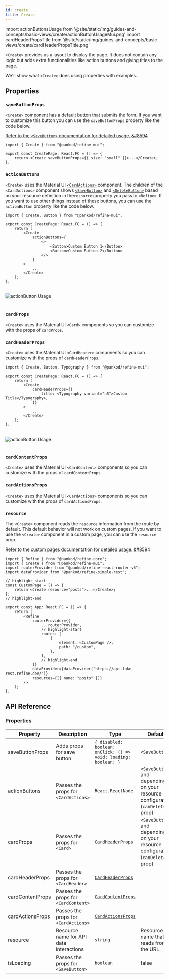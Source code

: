 ```yaml
---
id: create
title: Create
---
```


import actionButtonsUsage from '@site/static/img/guides-and-concepts/basic-views/create/actionButtonUsageMui.png'
import cardHeaderPropsTitle from '@site/static/img/guides-and-concepts/basic-views/create/cardHeaderPropsTitle.png'

`<Create>` provides us a layout to display the page. It does not contain any logic but adds extra functionalities like action buttons and giving titles to the page.

We'll show what `<Create>` does using properties with examples.

## Properties

### `saveButtonProps`

`<Create>` component has a default button that submits the form. If you want to customize this button you can use the `saveButtonProps` property like the code below.

[Refer to the `<SaveButton>` documentation for detailed usage. &#8594](/ui-frameworks/mui/components/buttons/save.md)

```tsx
import { Create } from "@pankod/refine-mui";

export const CreatePage: React.FC = () => {
    return <Create saveButtonProps={{ size: "small" }}>...</Create>;
};
```

### `actionButtons`

`<Create>` uses the Material UI [`<CardActions>`](https://mui.com/material-ui/api/card-actions/#main-content) component. The children of the `<CardActions>` component shows [`<SaveButton>`](/ui-frameworks/mui/components/buttons/save.md) and [`<DeleteButton>`](/ui-frameworks/mui/components/buttons/delete.md) based on your resource definition in the`resources`property you pass to `<Refine>`. If you want to use other things instead of these buttons, you can use the `actionButton` property like the code below.

```tsx
import { Create, Button } from "@pankod/refine-mui";

export const CreatePage: React.FC = () => {
    return (
        <Create
            actionButtons={
                <>
                    <Button>Custom Button 1</Button>
                    <Button>Custom Button 2</Button>
                </>
            }
        >
            ...
        </Create>
    );
};
```

<br/>
<div class="img-container">
    <div class="window">
        <div class="control red"></div>
        <div class="control orange"></div>
        <div class="control green"></div>
    </div>
    <img src={actionButtonsUsage} alt="actionButton Usage" />
</div>
<br/>

### `cardProps`

`<Create>` uses the Material UI `<Card>` components so you can customize with the props of `cardProps`.

### `cardHeaderProps`

`<Create>` uses the Material UI `<CardHeader>` components so you can customize with the props of `cardHeaderProps`.

```tsx
import { Create, Button, Typography } from "@pankod/refine-mui";

export const CreatePage: React.FC = () => {
    return (
        <Create
            cardHeaderProps={{
                title: <Typography variant="h5">Custom Title</Typography>,
            }}
        >
            ...
        </Create>
    );
};
```

<br/>
<div class="img-container">
    <div class="window">
        <div class="control red"></div>
        <div class="control orange"></div>
        <div class="control green"></div>
    </div>
    <img src={cardHeaderPropsTitle} alt="actionButton Usage" />
</div>
<br/>

### `cardContentProps`

`<Create>` uses the Material UI `<CardContent>` components so you can customize with the props of `cardContentProps`.

### `cardActionsProps`

`<Create>` uses the Material UI `<CardActions>` components so you can customize with the props of `cardActionsProps`.

### `resource`

The `<Create>` component reads the `resource` information from the route by default. This default behavior will not work on custom pages. If you want to use the `<Create>` component in a custom page, you can use the `resource` prop.

[Refer to the custom pages documentation for detailed usage. &#8594](/guides-and-concepts/custom-pages.md)

```tsx
import { Refine } from "@pankod/refine-core";
import { Create } from "@pankod/refine-mui";
import routerProvider from "@pankod/refine-react-router-v6";
import dataProvider from "@pankod/refine-simple-rest";

// highlight-start
const CustomPage = () => {
    return <Create resource="posts">...</Create>;
};
// highlight-end

export const App: React.FC = () => {
    return (
        <Refine
            routerProvider={{
                ...routerProvider,
                // highlight-start
                routes: [
                    {
                        element: <CustomPage />,
                        path: "/custom",
                    },
                ],
                // highlight-end
            }}
            dataProvider={dataProvider("https://api.fake-rest.refine.dev/")}
            resources={[{ name: "posts" }]}
        />
    );
};
```

## API Reference

### Properties

| Property         | Description                             | Type                                                                      | Default                                                                        |
| ---------------- | --------------------------------------- | ------------------------------------------------------------------------- | ------------------------------------------------------------------------------ |
| saveButtonProps  | Adds props for save button              | `{ disabled: boolean; onClick: () => void; loading: boolean; }`           | `<SaveButton>`                                                                 |
| actionButtons    | Passes the props for `<CardActions>`    | `React.ReactNode`                                                         | `<SaveButton>` and depending on your resource configuration (`canDelete` prop) |
| cardProps        | Passes the props for `<Card>`           | [`CardHeaderProps`](https://mui.com/material-ui/api/card/#props)          | `<SaveButton>` and depending on your resource configuration (`canDelete` prop) |
| cardHeaderProps  | Passes the props for `<CardHeader>`     | [`CardHeaderProps`](https://mui.com/material-ui/api/card-header/#props)   |                                                                                |
| cardContentProps | Passes the props for `<CardContent>`    | [`CardContentProps`](https://mui.com/material-ui/api/card-content/#props) |                                                                                |
| cardActionsProps | Passes the props for `<CardActions>`    | [`CardActionsProps`](https://mui.com/material-ui/api/card-actions/#props) |                                                                                |
| resource         | Resource name for API data interactions | `string`                                                                  | Resource name that it reads from the URL.                                      |
| isLoading        | Passes the props for `<SaveButton>`     | `boolean`                                                                 | false                                                                          |
